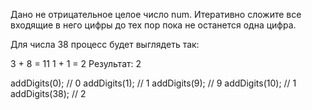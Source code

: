 Дано не отрицательное целое число num. Итеративно сложите все входящие в него цифры до тех пор пока не останется одна цифра.

Для числа 38 процесс будет выглядеть так:

3 + 8 = 11
1 + 1 = 2
Результат: 2

addDigits(0); // 0
addDigits(1); // 1
addDigits(9); // 9
addDigits(10); // 1
addDigits(38); // 2

